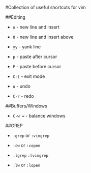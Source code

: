 #Collection of useful shortcuts for vim

##Editing

* `o` - new line and insert
* `O` - new line and insert above

* `yy` - yank line
* `p` - paste after cursor
* `P` - paste before cursor

* `C-[` - exit mode

* `u` - undo
* `C-r` - redo

##Buffers/Windows

* `C-w =` - balance windows

##GREP

* `:grep` or `:vimgrep`
* `:cw` or `:copen`

* `:lgrep` `:lvimgrep`
* `:lw` or `:lopen`